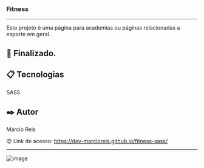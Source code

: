 ### Fitness

---

Este projeto é uma página para academias ou páginas relacionadas a esporte em geral.

## 🚀 Finalizado.

## 📋 Tecnologias
SASS

## ✒️ Autor
Márcio Reis

😊 Link de acesso: https://dev-marcioreis.github.io/fitness-sass/

---
![image](https://user-images.githubusercontent.com/122680054/214327140-7060108c-60ae-4703-aabc-3741727dfe7a.png)


